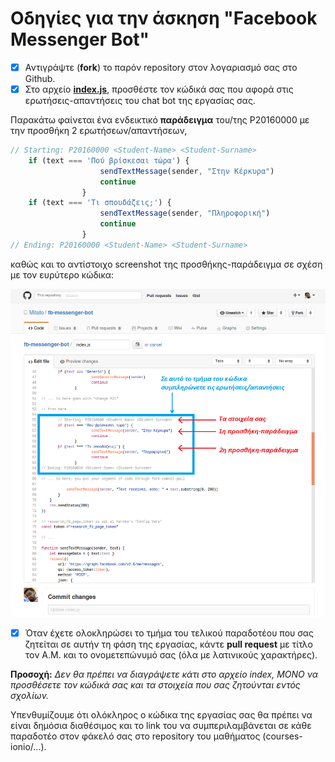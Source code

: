 # Οδηγίες για την άσκηση "Facebook Messenger Bot"

- [x] Αντιγράψτε (**fork**) το παρόν repository στον λογαριασμό σας στο Github.
- [x] Στο αρχείο **[index.js](https://github.com/Mitato/fb-messenger-bot/blob/master/index.js)**, προσθέστε τον κώδικά σας που αφορά στις ερωτήσεις-απαντήσεις του chat bot της εργασίας σας.

Παρακάτω φαίνεται ένα ενδεικτικό **παράδειγμα** του/της P20160000 με την προσθήκη 2 ερωτήσεων/απαντήσεων,

```javascript
// Starting: P20160000 <Student-Name> <Student-Surname>
	if (text === 'Πού βρίσκεσαι τώρα') {
        	        sendTextMessage(sender, "Στην Κέρκυρα")
                	continue
            	}             
	if (text === 'Τι σπουδάζεις;') {
        	        sendTextMessage(sender, "Πληροφορική")
                	continue
            	}
// Ending: P20160000 <Student-Name> <Student-Surname>
```
καθώς και το αντίστοιχο screenshot της προσθήκης-παράδειγμα σε σχέση με τον ευρύτερο κώδικα:

![Παράδειγμα](example_screenshot01.bmp)

- [x] Όταν έχετε ολοκληρώσει το τμήμα του τελικού παραδοτέου που σας ζητείται σε αυτήν τη φάση της εργασίας, κάντε **pull request** με τίτλο τον Α.Μ. και το ονομετεπώνυμό σας (όλα με λατινικούς χαρακτήρες).

**Προσοχή:** *Δεν θα πρέπει να διαγράψετε κάτι στο αρχείο index, ΜΟΝΟ να προσθέσετε τον κώδικά σας και τα στοιχεία που σας ζητούνται εντός σχολίων.*

Υπενθυμίζουμε ότι ολόκληρος ο κώδικα της εργασίας σας θα πρέπει να είναι δημόσια διαθέσιμος και το link του να συμπεριλαμβάνεται σε κάθε παραδοτέο στον φάκελό σας στο repository του μαθήματος (courses-ionio/...).
